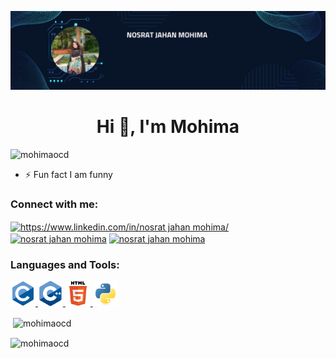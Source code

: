 ![logo](https://github.com/Mohimaocd/Mohimaocd/blob/main/Banner.png)
<h1 align="center">Hi 👋, I'm Mohima</h1>
<p align="left"> <img src="https://komarev.com/ghpvc/?username=mohimaocd&label=Profile%20views&color=0e75b6&style=flat" alt="mohimaocd" /> </p>

- ⚡️ Fun fact I am funny

<h3 align="left">Connect with me:</h3>
<p align="left">
<a href="https://linkedin.com/in/https://www.linkedin.com/in/nosrat jahan mohima/" target="blank"><img align="center" src="https://raw.githubusercontent.com/rahuldkjain/github-profile-readme-generator/master/src/images/icons/Social/linked-in-alt.svg" alt="https://www.linkedin.com/in/nosrat jahan mohima/" height="30" width="40" /></a>
<a href="https://fb.com/nosrat jahan mohima" target="blank"><img align="center" src="https://raw.githubusercontent.com/rahuldkjain/github-profile-readme-generator/master/src/images/icons/Social/facebook.svg" alt="nosrat jahan mohima" height="30" width="40" /></a>
<a href="https://instagram.com/nosrat jahan mohima" target="blank"><img align="center" src="https://raw.githubusercontent.com/rahuldkjain/github-profile-readme-generator/master/src/images/icons/Social/instagram.svg" alt="nosrat jahan mohima" height="30" width="40" /></a>
</p>

<h3 align="left">Languages and Tools:</h3>
<p align="left"> <a href="https://www.cprogramming.com/" target="_blank" rel="noreferrer"> <img src="https://raw.githubusercontent.com/devicons/devicon/master/icons/c/c-original.svg" alt="c" width="40" height="40"/> </a> <a href="https://www.w3schools.com/cpp/" target="_blank" rel="noreferrer"> <img src="https://raw.githubusercontent.com/devicons/devicon/master/icons/cplusplus/cplusplus-original.svg" alt="cplusplus" width="40" height="40"/> </a> <a href="https://www.w3.org/html/" target="_blank" rel="noreferrer"> <img src="https://raw.githubusercontent.com/devicons/devicon/master/icons/html5/html5-original-wordmark.svg" alt="html5" width="40" height="40"/> </a> <a href="https://www.python.org" target="_blank" rel="noreferrer"> <img src="https://raw.githubusercontent.com/devicons/devicon/master/icons/python/python-original.svg" alt="python" width="40" height="40"/> </a> </p>

<p>&nbsp;<img align="center" src="https://github-readme-stats.vercel.app/api?username=mohimaocd&show_icons=true&locale=en" alt="mohimaocd" /></p>

<p><img align="center" src="https://github-readme-streak-stats.herokuapp.com/?user=mohimaocd&" alt="mohimaocd" /></p>
